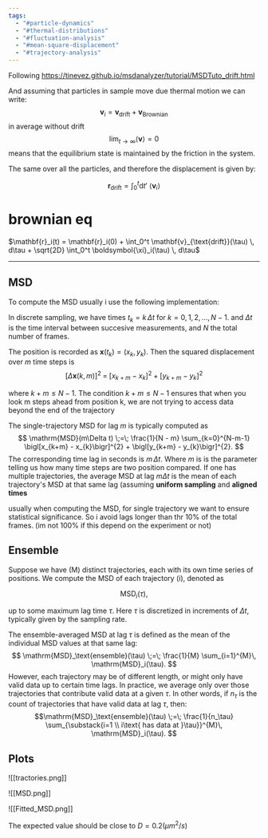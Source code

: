```yaml
---
tags:
  - "#particle-dynamics"
  - "#thermal-distributions"
  - "#fluctuation-analysis"
  - "#mean-square-displacement"
  - "#trajectory-analysis"
---
```

Following https://tinevez.github.io/msdanalyzer/tutorial/MSDTuto_drift.html

And assuming that particles in sample move due thermal motion
 we can write:
$$ \mathbf{v}_i = \mathbf{v}_{\mathrm{drift}}+\mathbf{v}_{\mathrm{Brownian}}$$
 in average without drift  
$$\lim_{t\to\infty}\langle \mathbf{v}\rangle=0$$
means that the equilibrium state is maintained by the friction in the system.

The same over all the particles, and therefore the displacement is given by:

$$\mathbf{r}_{\mathrm{drift}}=\int_{0}^{t} \mathrm{d}t'\  \langle \mathbf{v}_i \rangle$$
# brownian eq

$\mathbf{r}_i(t) = \mathbf{r}_i(0) + \int_0^t \mathbf{v}_{\text{drift}}(\tau) \, d\tau + \sqrt{2D} \int_0^t \boldsymbol{\xi}_i(\tau) \, d\tau$


---


## MSD

To compute the MSD usually i use the following implementation:

In discrete sampling,  we have times $t_k = k \,\Delta t$ for $k=0,1,2,\ldots,N-1$.
and $\Delta t$ is the time interval between succesive  measurements, and $N$ the total number of frames. 


The position is recorded as $\mathbf{x}(t_k) = (x_k,\,y_k)$. Then the squared displacement over $m$ time steps is
$$
\bigl[\Delta \mathbf{x}(k,m)\bigr]^{2} \;=\;\bigl[x_{k+m} - x_{k}\bigr]^{2} + \bigl[y_{k+m} - y_{k}\bigr]^{2}$$

where $k+m \leq N-1$. The condition $k+m \leq N-1$ ensures that when you look m steps ahead from position k,  we are not trying to access data beyond the end of the trajectory


The single-trajectory MSD for lag $m$ is typically computed as
$$
\mathrm{MSD}(m\Delta t) \;=\; \frac{1}{N - m} \sum_{k=0}^{N-m-1} \bigl[x_{k+m} - x_{k}\bigr]^{2} + \bigl[y_{k+m} - y_{k}\bigr]^{2}.
$$
The corresponding time lag in seconds is $m \,\Delta t$. 
Where $m$ is is the parameter telling us how many time steps are two position compared.
If one has multiple trajectories, the  average MSD at lag $m\Delta t$ is the mean of each trajectory's MSD at that same lag (assuming **uniform sampling** and **aligned times**

usually when computing the MSD, for single trajectory we want to ensure statistical significance. 
So i avoid lags longer than thr 10% of the total frames. (im not 100% if this depend on the experiment or not)
## Ensemble

Suppose we have \(M\) distinct trajectories, each with its own time series of positions. We compute the MSD of each trajectory \(i\), denoted as

$$\mathrm{MSD}_i(\tau),$$

up to some maximum lag time $\tau$. Here $\tau$ is discretized in increments of $\Delta t$, typically given by the sampling rate.

The ensemble-averaged MSD at lag $\tau$ is defined as the  mean of the individual MSD values at that same lag:
$$
\mathrm{MSD}_\text{ensemble}(\tau) \;=\; \frac{1}{M} \sum_{i=1}^{M}\, \mathrm{MSD}_i(\tau).
$$
However, each trajectory may be of different length, or might only have valid data up to certain time lags.
In practice, we average only over those trajectories that contribute valid data at a given $\tau$. In other words, if $n_\tau$ is the count of trajectories that have valid data at lag $\tau$, then:
$$\mathrm{MSD}_\text{ensemble}(\tau) \;=\; \frac{1}{n_\tau} \sum_{\substack{i=1 \\ i\text{ has data at }\tau}}^{M}\, \mathrm{MSD}_i(\tau).
$$

## Plots

![[tractories.png]]



![[MSD.png]]


![[Fitted_MSD.png]]

The expected value should be close to $D=0.2 (\mu m^2/s)$ 

